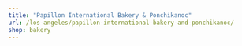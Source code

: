 ```yaml
---
title: "Papillon International Bakery & Ponchikanoc"
url: /los-angeles/papillon-international-bakery-and-ponchikanoc/
shop: bakery
---
```

